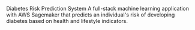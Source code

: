 Diabetes Risk Prediction System
A full-stack machine learning application with AWS Sagemaker that predicts an individual's risk of developing diabetes based on health and lifestyle indicators. 
